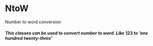 # NtoW
Number to word conversion

##### This classes can be used to convert number to word. Like 123 to 'one hundred twenty-three'
